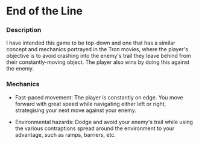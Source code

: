 # End of the Line

### Description
I have intended this game to be top-down and one that has a similar concept and mechanics portrayed in the Tron movies, where the player's objective is to avoid crashing into the enemy's trail they leave behind from their constantly-moving object. The player also wins by doing this against the enemy. 

### Mechanics
* Fast-paced movement: The player is constantly on edge. You move forward with great speed while navigating either left or right, strategising your next move against your enemy. 

* Environmental hazards: Dodge and avoid your enemy's trail while using the various contraptions spread around the environment to your advantage, such as ramps, barriers, etc.

